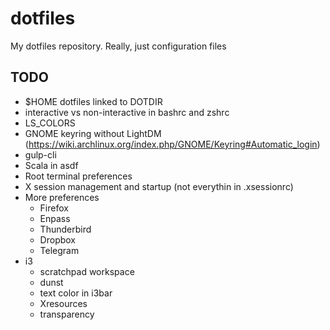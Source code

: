 # dotfiles
My dotfiles repository. Really, just configuration files

## TODO
- $HOME dotfiles linked to DOTDIR
- interactive vs non-interactive in bashrc and zshrc
- LS_COLORS
- GNOME keyring without LightDM
  (https://wiki.archlinux.org/index.php/GNOME/Keyring#Automatic_login)
- gulp-cli
- Scala in asdf
- Root terminal preferences
- X session management and startup (not everythin in .xsessionrc)
- More preferences
  + Firefox
  + Enpass
  + Thunderbird
  + Dropbox
  + Telegram
- i3
   + scratchpad workspace
   + dunst
   + text color in i3bar
   + Xresources
   + transparency
